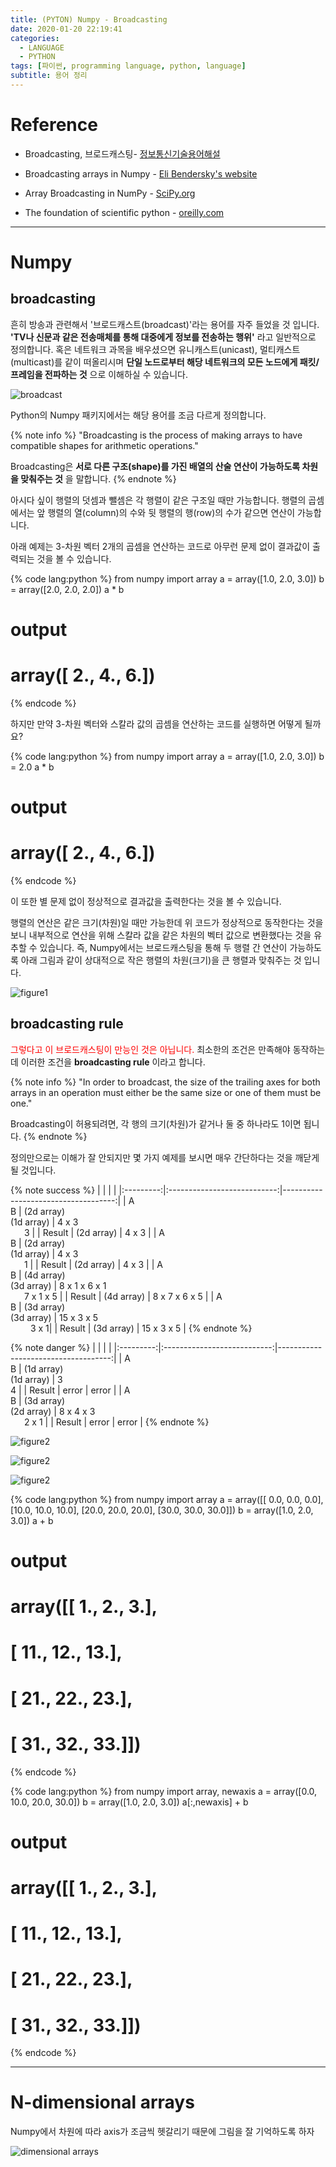 ```yaml
---
title: (PYTON) Numpy - Broadcasting
date: 2020-01-20 22:19:41
categories:
  - LANGUAGE
  - PYTHON
tags: [파이썬, programming language, python, language]
subtitle: 용어 정리
---
```


# Reference

- Broadcasting, 브로드캐스팅- [정보통신기술용어해설](http://www.ktword.co.kr/word/abbr_view.php?m_temp1=629)
- Broadcasting arrays in Numpy - [Eli Bendersky's website](https://eli.thegreenplace.net/2015/broadcasting-arrays-in-numpy/)
- Array Broadcasting in NumPy - [SciPy.org](https://docs.scipy.org/doc/numpy/user/theory.broadcasting.html#array-broadcasting-in-numpy)

- The foundation of scientific python - [oreilly.com](https://www.oreilly.com/library/view/elegant-scipy/9781491922927/ch01.html)
------

# Numpy

## broadcasting

흔히 방송과 관련해서 '브로드캐스트(broadcast)'라는 용어를 자주 들었을 것 입니다.
**'TV나 신문과 같은 전송매체를 통해 대중에게 정보를 전송하는 행위'** 라고 일반적으로 정의합니다.
혹은 네트워크 과목을 배우셨으면 유니캐스트(unicast), 멀티캐스트(multicast)를 같이 떠올리시며
**단일 노드로부터 해당 네트워크의 모든 노드에게 패킷/프레임을 전파하는 것** 으로 이해하실 수 있습니다.

![broadcast](https://www.researchgate.net/profile/Rosangela_Penteado/publication/280610232/figure/fig7/AS:267926301311009@1440890016756/0-Broadcast-multicast-and-unicast-interactions.png)

Python의 Numpy 패키지에서는 해당 용어를 조금 다르게 정의합니다.

{% note info %}
"Broadcasting is the process of making arrays to have compatible shapes for arithmetic operations."

Broadcasting은 **서로 다른 구조(shape)를 가진 배열의 산술 연산이 가능하도록 차원을 맞춰주는 것** 을 말합니다.
{% endnote %}

아시다 싶이 행렬의 덧셈과 뺄셈은 각 행렬이 같은 구조일 때만 가능합니다.
행렬의 곱셈에서는 앞 행렬의 열(column)의 수와 뒷 행렬의 행(row)의 수가 같으면 연산이 가능합니다.

아래 예제는 3-차원 벡터 2개의 곱셈을 연산하는 코드로 아무런 문제 없이 결과값이 출력되는 것을 볼 수 있습니다.

{% code lang:python %}
  from numpy import array
  a = array([1.0, 2.0, 3.0])
  b = array([2.0, 2.0, 2.0])
  a * b

  # output
  # array([ 2.,  4.,  6.])
{% endcode %}  

하지만 만약 3-차원 벡터와 스칼라 값의 곱셈을 연산하는 코드를 실행하면 어떻게 될까요?

{% code lang:python %}
  from numpy import array
  a = array([1.0, 2.0, 3.0])
  b = 2.0
  a * b

  # output
  # array([ 2.,  4.,  6.])
{% endcode %}  

이 또한 별 문제 없이 정상적으로 결과값을 출력한다는 것을 볼 수 있습니다.

행렬의 연산은 같은 크기(차원)일 때만 가능한데
위 코드가 정상적으로 동작한다는 것을 보니 내부적으로 연산을 위해 스칼라 값을 같은 차원의 벡터 값으로 변환했다는 것을 유추할 수 있습니다.
즉, Numpy에서는 브로드캐스팅을 통해 두 행렬 간 연산이 가능하도록 아래 그림과 같이 상대적으로 작은 행렬의 차원(크기)을 큰 행렬과 맞춰주는 것 입니다.

![figure1](https://docs.scipy.org/doc/numpy/_images/theory.broadcast_1.gif)


## broadcasting rule

<span style="color:red">그렇다고 이 브로드캐스팅이 만능인 것은 아닙니다.</span>
최소한의 조건은 만족해야 동작하는데 이러한 조건을 **broadcasting rule** 이라고 합니다.


{% note info %}
"In order to broadcast, the size of the trailing axes for both arrays in an operation must either be the same size or one of them must be one."

Broadcasting이 허용되려면, 각 행의 크기(차원)가 같거나 둘 중 하나라도 1이면 됩니다.
{% endnote %}

정의만으로는 이해가 잘 안되지만 몇 가지 예제를 보시면 매우 간단하다는 것을 깨닫게 될 것입니다.

{% note success %}
|           |                             |                                     |
|:---------:|:---------------------------:|------------------------------------:|
| A </br> B | (2d array) </br> (1d array)	| 4 x	3 </br> &emsp;&nbsp; 3          |
|   Result  |          (2d array)         | 4 x 3                               |
| A </br> B | (2d array) </br> (1d array)	| 4 x	3 </br> &emsp;&nbsp; 1          |
|   Result  |          (2d array)         | 4 x 3                               |
| A </br> B | (4d array) </br> (3d array)	| 8 x	1 x	6 x	1 </br> &emsp;&nbsp; 7 x	1 x	5 |
|   Result  |          (4d array)         | 8 x	7 x	6 x	5                       |
| A </br> B | (3d array) </br> (3d array)	| 15 x 3 x 5 </br> &emsp;&emsp;  3 x 1|
|   Result  |          (3d array)         | 15 x 3 x 5                          |
{% endnote %}

{% note danger %}
|           |                             |                                     |
|:---------:|:---------------------------:|------------------------------------:|
| A </br> B | (1d array) </br> (1d array)	| 3 </br> 4                           |
|   Result  |          error              |                 error               |
| A </br> B | (3d array) </br> (2d array)	| 8 x 4 x 3 </br> &emsp;&nbsp; 2 x 1  |
|   Result  |          error              |         error                       |
{% endnote %}


![figure2](https://docs.scipy.org/doc/numpy/_images/theory.broadcast_2.gif)

![figure2](https://docs.scipy.org/doc/numpy/_images/theory.broadcast_3.gif)

![figure2](https://docs.scipy.org/doc/numpy/_images/theory.broadcast_4.gif)

{% code lang:python %}
  from numpy import array
  a = array([[ 0.0,  0.0,  0.0],
              [10.0, 10.0, 10.0],
              [20.0, 20.0, 20.0],
              [30.0, 30.0, 30.0]])
  b = array([1.0, 2.0, 3.0])
  a + b

  # output
  # array([[  1.,   2.,   3.],
  #       [ 11.,  12.,  13.],
  #       [ 21.,  22.,  23.],
  #       [ 31.,  32.,  33.]])
{% endcode %}

{% code lang:python %}
  from numpy import array, newaxis
  a = array([0.0, 10.0, 20.0, 30.0])
  b = array([1.0, 2.0, 3.0])
  a[:,newaxis] + b

  # output
  # array([[  1.,   2.,   3.],
  #       [ 11.,  12.,  13.],
  #       [ 21.,  22.,  23.],
  #       [ 31.,  32.,  33.]])
{% endcode %}

-----

# N-dimensional arrays

Numpy에서 차원에 따라 axis가 조금씩 헷갈리기 때문에 그림을 잘 기억하도록 하자

![dimensional arrays](https://www.oreilly.com/library/view/elegant-scipy/9781491922927/assets/elsp_0105.png)
